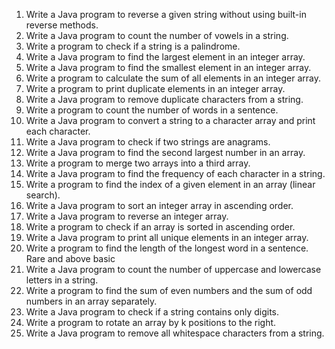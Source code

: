 1. Write a Java program to reverse a given string without using built-in reverse methods. 
2. Write a Java program to count the number of vowels in a string. 
3. Write a program to check if a string is a palindrome. 
4. Write a Java program to find the largest element in an integer array. 
5. Write a Java program to find the smallest element in an integer array. 
6. Write a program to calculate the sum of all elements in an integer array. 
7. Write a program to print duplicate elements in an integer array. 
8. Write a Java program to remove duplicate characters from a string. 
9. Write a program to count the number of words in a sentence. 
10. Write a Java program to convert a string to a character array and print each character. 
11. Write a Java program to check if two strings are anagrams. 
12. Write a Java program to find the second largest number in an array. 
13. Write a program to merge two arrays into a third array. 
14. Write a Java program to find the frequency of each character in a string. 
15. Write a program to find the index of a given element in an array (linear search). 
16. Write a Java program to sort an integer array in ascending order. 
17. Write a Java program to reverse an integer array. 
18. Write a program to check if an array is sorted in ascending order. 
19. Write a Java program to print all unique elements in an integer array. 
20. Write a program to find the length of the longest word in a sentence. 
Rare and above basic  
21. Write a Java program to count the number of uppercase and lowercase letters in a string. 
22. Write a program to find the sum of even numbers and the sum of odd numbers in an array 
separately. 
23. Write a Java program to check if a string contains only digits. 
24. Write a program to rotate an array by k positions to the right. 
25. Write a Java program to remove all whitespace characters from a string.
